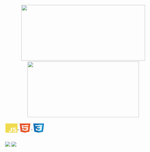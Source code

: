 
 <br>
 <div align="center" width="900">
  <a href="https://github.com/Isabelcf">
  <img style="height: 180px; width: 400px" src="https://github-readme-stats.vercel.app/api?username=Isabelcf&show_icons=true&theme=omni&include_all_commits=true&count_private=true"/>
  <img style="height: 180px; width: 360px" src="https://github-readme-stats.vercel.app/api/top-langs/?username=Isabelcf&layout=compact&langs_count=7&theme=omni"/>
</div>
<div align="left" width="900" style="display: inline_block;"><br>
  <img align="center" alt="Bel-Js" height="30" width="40" src="https://raw.githubusercontent.com/devicons/devicon/master/icons/javascript/javascript-plain.svg">
  <img align="center" alt="Bel-HTML" height="30" width="40" src="https://raw.githubusercontent.com/devicons/devicon/master/icons/html5/html5-original.svg">
  <img align="center" alt="Bel-CSS" height="30" width="40" src="https://raw.githubusercontent.com/devicons/devicon/master/icons/css3/css3-original.svg">
</div>

##

<div align="left" width="900" >
  <a href = "mailto:felicioisabel0@gmail.com"><img src="https://img.shields.io/badge/Gmail-D14836?style=for-the-badge&logo=gmail&logoColor=white" target="_blank"></a>
  <a href="https://www.linkedin.com/in/isabel-felicio-2b1429202/" target="_blank"><img src="https://img.shields.io/badge/LinkedIn-0077B5?style=for-the-badge&logo=linkedin&logoColor=white" target="_blank"></a>
</div>
 


